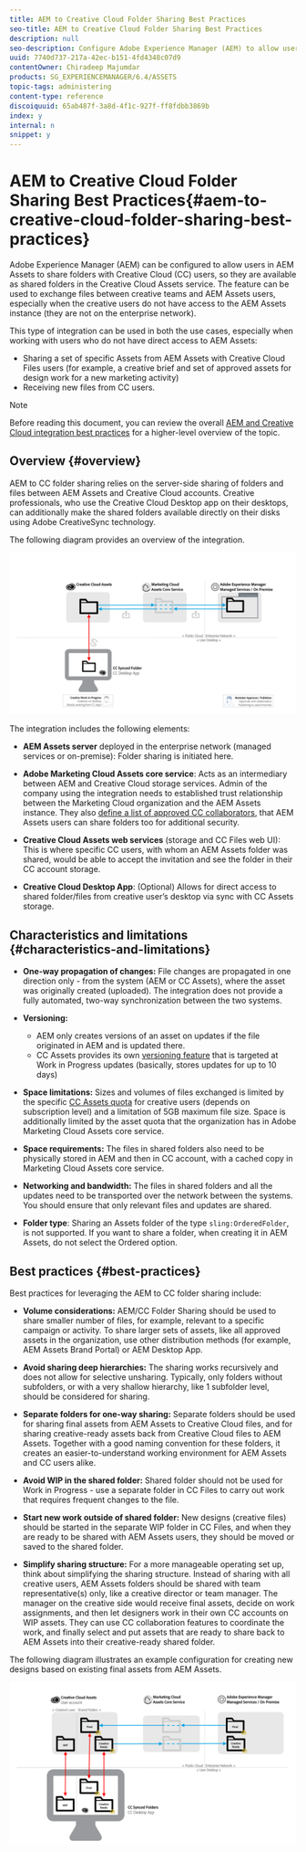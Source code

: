 ```yaml
---
title: AEM to Creative Cloud Folder Sharing Best Practices
seo-title: AEM to Creative Cloud Folder Sharing Best Practices
description: null
seo-description: Configure Adobe Experience Manager (AEM) to allow users in AEM Assets to exchange folders with Adobe Creative Cloud (CC) users.
uuid: 7740d737-217a-42ec-b151-4fd4348c07d9
contentOwner: Chiradeep Majumdar
products: SG_EXPERIENCEMANAGER/6.4/ASSETS
topic-tags: administering
content-type: reference
discoiquuid: 65ab487f-3a8d-4f1c-927f-ff8fdbb3869b
index: y
internal: n
snippet: y
---
```


# AEM to Creative Cloud Folder Sharing Best Practices{#aem-to-creative-cloud-folder-sharing-best-practices}

Adobe Experience Manager (AEM) can be configured to allow users in AEM Assets to share folders with Creative Cloud (CC) users, so they are available as shared folders in the Creative Cloud Assets service. The feature can be used to exchange files between creative teams and AEM Assets users, especially when the creative users do not have access to the AEM Assets instance (they are not on the enterprise network).

This type of integration can be used in both the use cases, especially when working with users who do not have direct access to AEM Assets:

* Sharing a set of specific Assets from AEM Assets with Creative Cloud Files users (for example, a creative brief and set of approved assets for design work for a new marketing activity)
* Receiving new files from CC users.

>[!NOTE]
>
>Before reading this document, you can review the overall [AEM and Creative Cloud integration best practices](../../assets/using/aem-cc-integration-best-practices.md) for a higher-level overview of the topic.

## Overview {#overview}

AEM to CC folder sharing relies on the server-side sharing of folders and files between AEM Assets and Creative Cloud accounts. Creative professionals, who use the Creative Cloud Desktop app on their desktops, can additionally make the shared folders available directly on their disks using Adobe CreativeSync technology.

The following diagram provides an overview of the integration.

![](assets/chlimage_1-371.png)

The integration includes the following elements:

* **AEM Assets server** deployed in the enterprise network (managed services or on-premise): Folder sharing is initiated here.
* **Adobe Marketing Cloud Assets core service**: Acts as an intermediary between AEM and Creative Cloud storage services. Admin of the company using the integration needs to established trust relationship between the Marketing Cloud organization and the AEM Assets instance. They also [define a list of approved CC collaborators](https://marketing.adobe.com/resources/help/en_US/mcloud/t_admin_add_cc_user.html), that AEM Assets users can share folders too for additional security.

* **Creative Cloud Assets web services** (storage and CC Files web UI): This is where specific CC users, with whom an AEM Assets folder was shared, would be able to accept the invitation and see the folder in their CC account storage.
* **Creative Cloud Desktop App**: (Optional) Allows for direct access to shared folder/files from creative user’s desktop via sync with CC Assets storage.

## Characteristics and limitations {#characteristics-and-limitations}

* **One-way propagation of changes:** File changes are propagated in one direction only - from the system (AEM or CC Assets), where the asset was originally created (uploaded). The integration does not provide a fully automated, two-way synchronization between the two systems.
* **Versioning:**

    * AEM only creates versions of an asset on updates if the file originated in AEM and is updated there.
    * CC Assets provides its own [versioning feature](https://helpx.adobe.com/creative-cloud/help/versioning-faq.html) that is targeted at Work in Progress updates (basically, stores updates for up to 10 days)

* **Space limitations:** Sizes and volumes of files exchanged is limited by the specific [CC Assets quota](https://helpx.adobe.com/creative-cloud/kb/file-storage-quota.html) for creative users (depends on subscription level) and a limitation of 5GB maximum file size. Space is additionally limited by the asset quota that the organization has in Adobe Marketing Cloud Assets core service.

* **Space requirements:** The files in shared folders also need to be physically stored in AEM and then in CC account, with a cached copy in Marketing Cloud Assets core service.
* **Networking and bandwidth:** The files in shared folders and all the updates need to be transported over the network between the systems. You should ensure that only relevant files and updates are shared.
* **Folder type**: Sharing an Assets folder of the type `sling:OrderedFolder`, is not supported. If you want to share a folder, when creating it in AEM Assets, do not select the Ordered option.

## Best practices {#best-practices}

Best practices for leveraging the AEM to CC folder sharing include:

* **Volume considerations:** AEM/CC Folder Sharing should be used to share smaller number of files, for example, relevant to a specific campaign or activity. To share larger sets of assets, like all approved assets in the organization, use other distribution methods (for example, AEM Assets Brand Portal) or AEM Desktop App.

* **Avoid sharing deep hierarchies:** The sharing works recursively and does not allow for selective unsharing. Typically, only folders without subfolders, or with a very shallow hierarchy, like 1 subfolder level, should be considered for sharing.
* **Separate folders for one-way sharing:** Separate folders should be used for sharing final assets from AEM Assets to Creative Cloud files, and for sharing creative-ready assets back from Creative Cloud files to AEM Assets. Together with a good naming convention for these folders, it creates an easier-to-understand working environment for AEM Assets and CC users alike.
* **Avoid WIP in the shared folder:** Shared folder should not be used for Work in Progress - use a separate folder in CC Files to carry out work that requires frequent changes to the file.
* **Start new work outside of shared folder:** New designs (creative files) should be started in the separate WIP folder in CC Files, and when they are ready to be shared with AEM Assets users, they should be moved or saved to the shared folder.
* **Simplify sharing structure:** For a more manageable operating set up, think about simplifying the sharing structure. Instead of sharing with all creative users, AEM Assets folders should be shared with team representative(s) only, like a creative director or team manager. The manager on the creative side would receive final assets, decide on work assignments, and then let designers work in their own CC accounts on WIP assets. They can use CC collaboration features to coordinate the work, and finally select and put assets that are ready to share back to AEM Assets into their creative-ready shared folder.

The following diagram illustrates an example configuration for creating new designs based on existing final assets from AEM Assets.

![](assets/chlimage_1-372.png)

